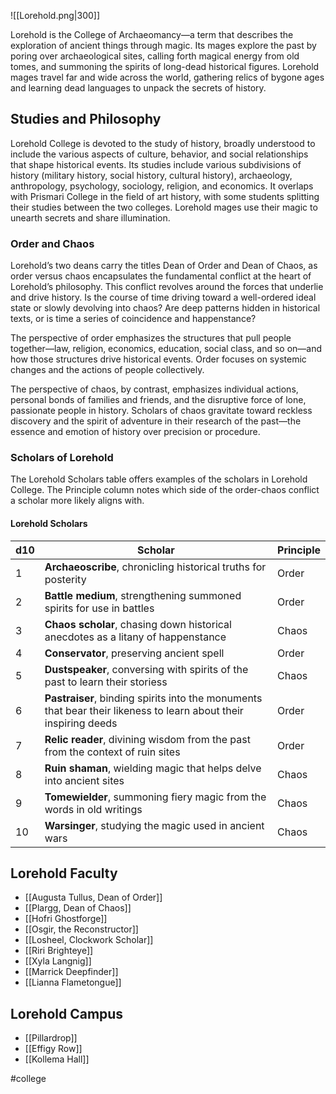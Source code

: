 ![[Lorehold.png|300]]

Lorehold is the College of Archaeomancy—a term that describes the exploration of ancient things through magic. Its mages explore the past by poring over archaeological sites, calling forth magical energy from old tomes, and summoning the spirits of  long-dead historical figures. Lorehold mages travel far and wide across the world, gathering relics of bygone ages and learning dead languages to unpack the secrets of history.

## Studies and Philosophy
Lorehold College is devoted to the study of history, broadly understood to include the various aspects of culture, behavior, and social relationships that shape historical events. Its studies include various subdivisions of history (military history, social history, cultural history), archaeology, anthropology, psychology, sociology, religion, and economics. It overlaps with Prismari College in the field of art history, with some students splitting their studies between the two colleges. Lorehold mages use their magic to unearth secrets and share illumination.

### Order and Chaos
Lorehold’s two deans carry the titles Dean of Order and Dean of Chaos, as order versus chaos encapsulates the fundamental conflict at the heart of Lorehold’s philosophy. This conflict revolves around the forces that underlie and drive history. Is the course of time driving toward a well-ordered ideal state or slowly devolving into chaos? Are deep patterns hidden in historical texts, or is time a series of coincidence and happenstance? 

The perspective of order emphasizes the structures that pull people together—law, religion, economics, education, social class, and so on—and how those structures drive historical events. Order focuses on systemic changes and the actions of people collectively. 

The perspective of chaos, by contrast, emphasizes individual actions, personal bonds of families and friends, and the disruptive force of lone, passionate people in history. Scholars of chaos gravitate toward reckless discovery and the spirit of adventure in their research of the past—the essence and emotion of history over precision or procedure.

### Scholars of Lorehold
The Lorehold Scholars table offers examples of the scholars in Lorehold College. The Principle column notes which side of the order-chaos conflict a scholar more likely aligns with.

#### Lorehold Scholars
| d10 | Scholar                                                                                                          | Principle |
| --- | ---------------------------------------------------------------------------------------------------------------- | --------- |
| 1   | **Archaeoscribe**, chronicling historical truths for posterity                                                   | Order     |
| 2   | **Battle medium**, strengthening summoned spirits for use in battles                                             | Order     |
| 3   | **Chaos scholar**, chasing down historical anecdotes as a litany of happenstance                                 | Chaos     |
| 4   | **Conservator**, preserving ancient spell                                                                        | Order     |
| 5   | **Dustspeaker**, conversing with spirits of the past to learn their storiess                                     | Chaos     |
| 6   | **Pastraiser**, binding spirits into the monuments that bear their likeness to learn about their inspiring deeds | Order     |
| 7   | **Relic reader**, divining wisdom from the past from the context of ruin sites                                   | Order     |
| 8   | **Ruin shaman**, wielding magic that helps delve into ancient sites                                              | Chaos     |
| 9   | **Tomewielder**, summoning fiery magic from the words in old writings                                            | Chaos     |
| 10  | **Warsinger**, studying the magic used in ancient wars                                                           | Chaos     |

## Lorehold Faculty
- [[Augusta Tullus, Dean of Order]]
- [[Plargg, Dean of Chaos]]
- [[Hofri Ghostforge]]
- [[Osgir, the Reconstructor]]
- [[Losheel, Clockwork Scholar]]
- [[Riri Brighteye]]
- [[Xyla Langnig]]
- [[Marrick Deepfinder]]
- [[Lianna Flametongue]]

## Lorehold Campus
- [[Pillardrop]]
- [[Effigy Row]]
- [[Kollema Hall]]

#college